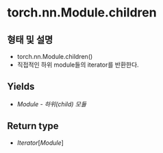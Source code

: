 # torch.nn.Module.children
## 형태 및 설명
* torch.nn.Module.children()
* 직접적인 하위 module들의 iterator를 반환한다.
## Yields
* *Module - 하위(child) 모듈*
## Return type
* *Iterator*[*Module*]